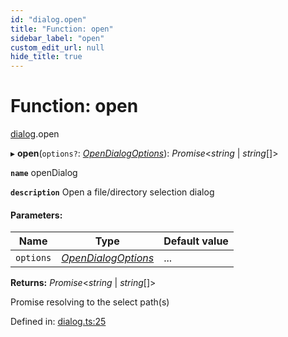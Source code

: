 ```yaml
---
id: "dialog.open"
title: "Function: open"
sidebar_label: "open"
custom_edit_url: null
hide_title: true
---
```


# Function: open

[dialog](../modules/dialog.md).open

▸ **open**(`options?`: [*OpenDialogOptions*](../interfaces/dialog.opendialogoptions.md)): *Promise*<*string* \| *string*[]\>

**`name`** openDialog

**`description`** Open a file/directory selection dialog

#### Parameters:

Name | Type | Default value |
------ | ------ | ------ |
`options` | [*OpenDialogOptions*](../interfaces/dialog.opendialogoptions.md) | ... |

**Returns:** *Promise*<*string* \| *string*[]\>

Promise resolving to the select path(s)

Defined in: [dialog.ts:25](https://github.com/tauri-apps/tauri/blob/237b49b/cli/tauri.js/api-src/dialog.ts#L25)
